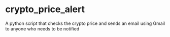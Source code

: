# crypto_price_alert
A python script that checks the crypto price and sends an email using Gmail to anyone who needs to be notified
